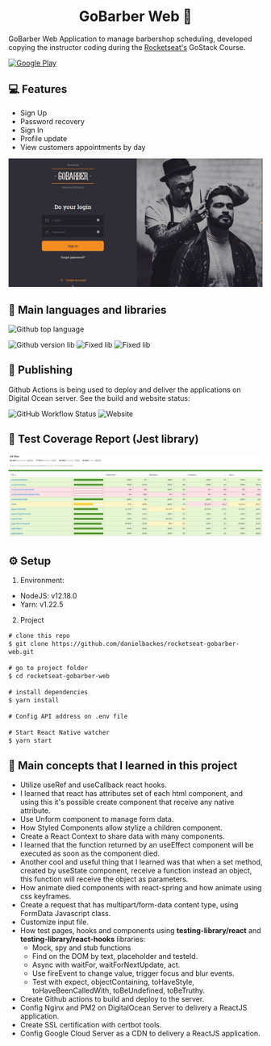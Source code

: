 <div align="center">
	<h1>GoBarber Web 💈</h1>
</div>

GoBarber Web Application to manage barbershop scheduling, developed copying the instructor coding during the [Rocketseat's](https://rocketseat.com.br) GoStack Course.

[![Google Play](https://img.shields.io/badge/Website-006d77?style=for-the-badge)](https://gobarber.danielbackes.dev)

## 💻 Features
- Sign Up
- Password recovery
- Sign In
- Profile update
- View customers appointments by day

<div align="center">
	<img src="readme/movie.gif" alt="mobile" style="max-width:100%"/>
</div>

## 🧰 Main languages and libraries

![Github top language](https://img.shields.io/github/languages/top/danielbackes/rocketseat-gobarber-api?style=for-the-badge)

![Github version lib](https://img.shields.io/github/package-json/dependency-version/danielbackes/rocketseat-gobarber-web/react?style=for-the-badge)
![Fixed lib](https://img.shields.io/badge/React_Dom-^16.13.1-blue?style=for-the-badge)
![Fixed lib](https://img.shields.io/badge/Styled_Components-^5.1.1-blue?style=for-the-badge)

## 🚀 Publishing

Github Actions is being used to deploy and deliver the applications on Digital Ocean server. See the build and website status:

![GitHub Workflow Status](https://img.shields.io/github/workflow/status/danielbackes/rocketseat-gobarber-api/Delivery%20on%20production?style=for-the-badge)
![Website](https://img.shields.io/website?style=for-the-badge&url=https%3A%2F%2Fgobarber.danielbackes.dev)

## 🧪 Test Coverage Report (Jest library)

![Image](readme/test-coverage.png)

## ⚙️ Setup

1. Environment:
 - NodeJS: v12.18.0
 - Yarn: v1.22.5

2. Project
```
# clone this repo
$ git clone https://github.com/danielbackes/rocketseat-gobarber-web.git

# go to project folder
$ cd rocketseat-gobarber-web

# install dependencies
$ yarn install

# Config API address on .env file

# Start React Native watcher
$ yarn start
```

## 📖 Main concepts that I learned in this project

  - Utilize useRef and useCallback react hooks.
  - I learned that react has attributes set of each html component, and using this it's possible create component that receive any native attribute.
  - Use Unform component to manage form data.
  - How Styled Components allow stylize a children component.
  - Create a React Context to share data with many components.
  - I learned that the function returned by an useEffect component will be executed as soon as the component died.
  - Another cool and useful thing that I learned was that when a set<State> method, created by useState component, receive a function instead an object, this function will receive the <State> object as parameters.
  - How animate died components with react-spring and how animate using css keyframes.
  - Create a request that has multipart/form-data content type, using FormData Javascript class.
  - Customize input file.
  - How test pages, hooks and components using **testing-library/react** and **testing-library/react-hooks** libraries:
    - Mock, spy and stub functions
    - Find on the DOM by text, placeholder and testeId.
    - Async with waitFor, waitForNextUpdate, act.
    - Use fireEvent to change value, trigger focus and blur events.
    - Test with expect, objectContaining, toHaveStyle, toHaveBeenCalledWith, toBeUndefined, toBeTruthy.
  - Create Github actions to build and deploy to the server.
  - Config Nginx and PM2 on DigitalOcean Server to delivery a ReactJS application.
  - Create SSL certification with certbot tools.
  - Config Google Cloud Server as a CDN to delivery a ReactJS application.



